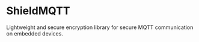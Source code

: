 # ShieldMQTT
Lightweight and secure encryption library for secure MQTT communication on embedded devices.
